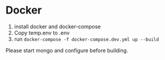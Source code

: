 # Docker

1. install docker and docker-compose
2. Copy temp.env to .env
3. run `docker-compose -f docker-compose.dev.yml up --build`

Please start mongo and configure before building.

